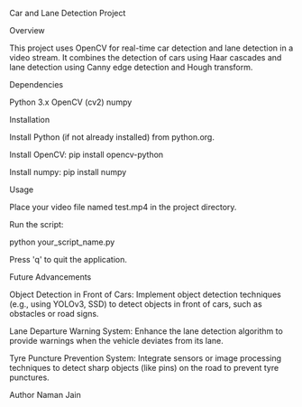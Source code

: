 Car and Lane Detection Project

Overview

This project uses OpenCV for real-time car detection and lane detection in a video stream. It combines the detection of cars using Haar cascades and lane detection using Canny edge detection and Hough transform.

Dependencies

Python 3.x
OpenCV (cv2)
numpy

Installation

Install Python (if not already installed) from python.org.

Install OpenCV:
pip install opencv-python

Install numpy:
pip install numpy

Usage

Place your video file named test.mp4 in the project directory.

Run the script:

python your_script_name.py

Press 'q' to quit the application.

Future Advancements

Object Detection in Front of Cars: Implement object detection techniques (e.g., using YOLOv3, SSD) to detect objects in front of cars, such as obstacles or road signs.

Lane Departure Warning System: Enhance the lane detection algorithm to provide warnings when the vehicle deviates from its lane.

Tyre Puncture Prevention System: Integrate sensors or image processing techniques to detect sharp objects (like pins) on the road to prevent tyre punctures.

Author
Naman Jain
